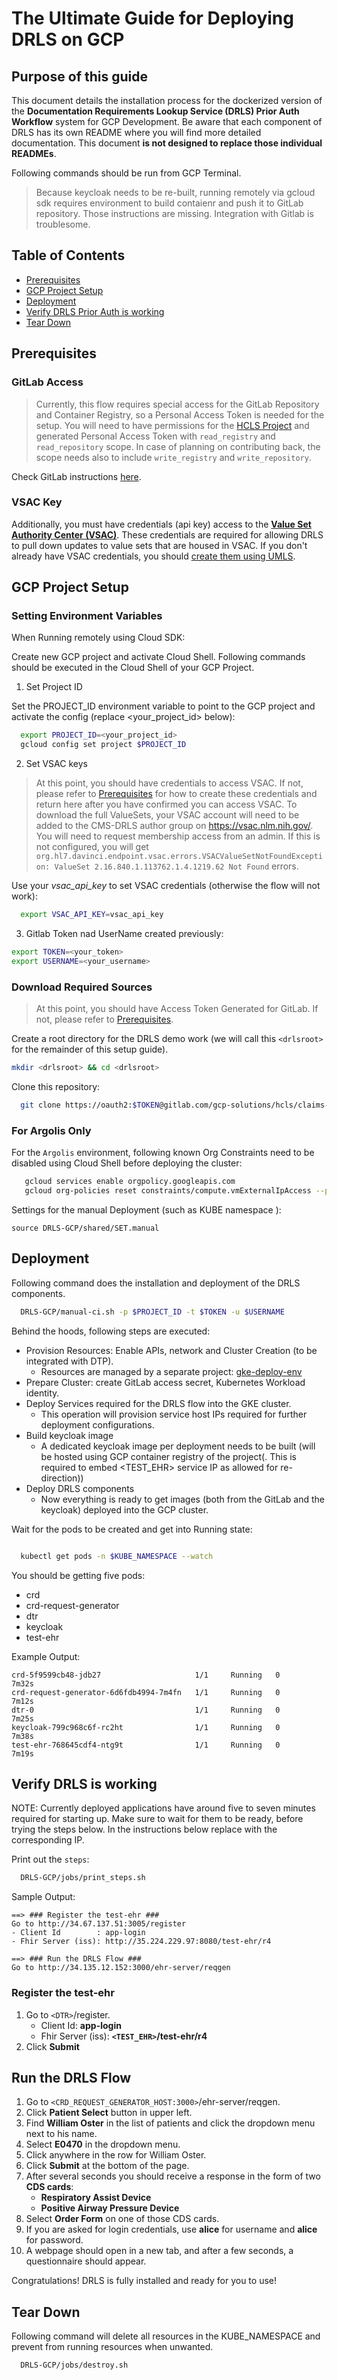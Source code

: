 # The Ultimate Guide for Deploying DRLS on GCP

## Purpose of this guide

This document details the installation process for the dockerized version of the **Documentation Requirements Lookup Service (DRLS) Prior Auth Workflow** system for GCP Development. 
Be aware that each component of DRLS has its own README where you will find more detailed documentation. This document **is not designed to replace those individual READMEs**.

Following commands should be run from GCP Terminal.
> Because keycloak needs to be re-built, running remotely via gcloud sdk requires environment to build contaienr and push it to GitLab repository. Those instructions are missing. Integration with Gitlab is troublesome. 

## Table of Contents
- [Prerequisites](#prerequisites)
- [GCP Project Setup](#gcpsetup)
- [Deployment](#deployment)
- [Verify DRLS Prior Auth is working](#verify-drls-is-working)
- [Tear Down](#teardown)

## Prerequisites  <a name="prerequisites"></a>


### GitLab Access
> Currently, this flow requires special access for the GitLab Repository and Container Registry, so a Personal Access Token is needed for the setup. 
You will need to have permissions for the [HCLS Project](https://gitlab.com/gcp-solutions/hcls/claims-modernization/) and generated Personal Access Token with `read_registry` and `read_repository` scope.
In case of planning on contributing back, the scope needs also to include `write_registry` and `write_repository`.

Check GitLab instructions [here](https://docs.gitlab.com/ee/user/profile/personal_access_tokens.html#create-a-personal-access-token).

### VSAC Key
Additionally, you must have credentials (api key) access to the **[Value Set Authority Center (VSAC)](https://vsac.nlm.nih.gov/)**. These credentials are required for allowing DRLS to pull down updates to value sets that are housed in VSAC. If you don't already have VSAC credentials, you should [create them using UMLS](https://www.nlm.nih.gov/research/umls/index.html).


## GCP Project Setup <a name="gcpsetup"></a>

### Setting Environment Variables

When Running remotely using Cloud SDK:


Create new GCP project and activate Cloud Shell. Following commands should be executed in the Cloud Shell of your GCP Project.

1. Set Project ID

Set the PROJECT_ID environment variable to point to the GCP project and activate the config (replace <your_project_id> below):

```sh
  export PROJECT_ID=<your_project_id>
  gcloud config set project $PROJECT_ID 
```


2. Set VSAC keys
> At this point, you should have credentials to access VSAC. If not, please refer to [Prerequisites](#prerequisites) for how to create these credentials and return here after you have confirmed you can access VSAC.
> To download the full ValueSets, your VSAC account will need to be added to the CMS-DRLS author group on https://vsac.nlm.nih.gov/. You will need to request membership access from an admin. If this is not configured, you will get `org.hl7.davinci.endpoint.vsac.errors.VSACValueSetNotFoundException: ValueSet 2.16.840.1.113762.1.4.1219.62 Not Found` errors.

Use your *vsac_api_key* to set VSAC credentials (otherwise the flow will not work):

```sh
  export VSAC_API_KEY=vsac_api_key
```

3. Gitlab Token nad UserName created previously:
```sh
export TOKEN=<your_token>
export USERNAME=<your_username>
```

### Download Required Sources

> At this point, you should have Access Token Generated for GitLab. If not, please refer to [Prerequisites](#prerequisites).


Create a root directory for the DRLS demo work (we will call this `<drlsroot>` for the remainder of this setup guide). 
 ```bash
 mkdir <drlsroot> && cd <drlsroot>
 ```

Clone this repository:
```sh
  git clone https://oauth2:$TOKEN@gitlab.com/gcp-solutions/hcls/claims-modernization/pa-ref-impl/DRLS-GCP.git
```

### For Argolis Only

For the `Argolis` environment, following known Org Constraints need to be disabled using Cloud Shell before deploying the cluster:

```sh
   gcloud services enable orgpolicy.googleapis.com
   gcloud org-policies reset constraints/compute.vmExternalIpAccess --project $PROJECT_ID
```

Settings for the manual Deployment (such as KUBE namespace ):
```shell
source DRLS-GCP/shared/SET.manual
```

## Deployment  <a name="deployment"></a>
Following command does the installation and deployment of the DRLS components.

```sh
  DRLS-GCP/manual-ci.sh -p $PROJECT_ID -t $TOKEN -u $USERNAME 
```

Behind the hoods, following steps are executed:

- Provision Resources: Enable APIs, network and Cluster Creation (to be integrated with DTP).
  * Resources are managed by a separate project: [gke-deploy-env](https://gitlab.com/gcp-solutions/hcls/claims-modernization/pa-ref-impl/gke-deploy-env)
- Prepare Cluster: create GitLab access secret, Kubernetes Workload identity.  
- Deploy Services required for the DRLS flow into the GKE cluster.
  * This operation will provision service host IPs required for further deployment configurations.
- Build keycloak image
  * A dedicated keycloak image per deployment needs to be built (will be hosted using GCP container registry of the project(. This is required to embed <TEST_EHR> service IP as allowed for re-direction))
- Deploy DRLS components
  * Now everything is ready to get images (both from the GitLab and the keycloak) deployed into the GCP cluster.


Wait for the pods to be created and get into Running state:
```sh

  kubectl get pods -n $KUBE_NAMESPACE --watch
```
You should be getting five pods: 
- crd
- crd-request-generator
- dtr
- keycloak
- test-ehr

Example Output:
```
crd-5f9599cb48-jdb27                     1/1     Running   0          7m32s
crd-request-generator-6d6fdb4994-7m4fn   1/1     Running   0          7m12s
dtr-0                                    1/1     Running   0          7m25s
keycloak-799c968c6f-rc2ht                1/1     Running   0          7m38s
test-ehr-768645cdf4-ntg9t                1/1     Running   0          7m19s
```
## Verify DRLS is working

NOTE: Currently deployed applications have around five to seven minutes required for starting up. Make sure to wait for them to be ready, before trying the steps below.
In the instructions below replace <APPLICATION> with the corresponding IP.

Print out the `steps`:
```sh
  DRLS-GCP/jobs/print_steps.sh
```


Sample Output:
```
==> ### Register the test-ehr ###
Go to http://34.67.137.51:3005/register
- Client Id        : app-login
- Fhir Server (iss): http://35.224.229.97:8080/test-ehr/r4

==> ### Run the DRLS Flow ###
Go to http://34.135.12.152:3000/ehr-server/reqgen
```
  
### Register the test-ehr

1. Go to `<DTR>`/register.
   - Client Id: **app-login**
   - Fhir Server (iss): **`<TEST_EHR>`/test-ehr/r4**
2. Click **Submit**

## Run the DRLS Flow 
1. Go to `<CRD_REQUEST_GENERATOR_HOST:3000>`/ehr-server/reqgen.
2. Click **Patient Select** button in upper left.
3. Find **William Oster** in the list of patients and click the dropdown menu next to his name.
4. Select **E0470** in the dropdown menu.
5. Click anywhere in the row for William Oster.
6. Click **Submit** at the bottom of the page.
7. After several seconds you should receive a response in the form of two **CDS cards**:
    - **Respiratory Assist Device**
    - **Positive Airway Pressure Device**
8. Select **Order Form** on one of those CDS cards.
9. If you are asked for login credentials, use **alice** for username and **alice** for password.
10. A webpage should open in a new tab, and after a few seconds, a questionnaire should appear.

Congratulations! DRLS is fully installed and ready for you to use!

## Tear Down  <a name="teardown"></a>
Following command will delete all resources in the KUBE_NAMESPACE and prevent from running resources when unwanted. 
```sh
  DRLS-GCP/jobs/destroy.sh
```


